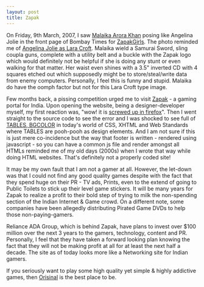 ```yaml
---
layout: post
title: Zapak
---
```


On Friday, 9th March, 2007, I saw [Malaika Arora Khan](http://www.flickr.com/photos/brajeshwar/416196928/) posing like Angelina Jolie in the front page of Bombay Times for <a href="http://www.zapakgirls.com/">ZapakGirls</a>. The photo reminded me of <a href="http://www.comicbookhotties.com/models/angelina-jolie-pic.asp">Angelina Jolie as Lara Croft</a>. Malaika wield a Samurai Sword, sling coupla guns, complete with a utility belt and a buckle with the Zapak logo which would definitely not be helpful if she is doing any stunt or even walking for that matter. Her waist even shines with a 3.5" inverted CD with 4 squares etched out which supposedly might be to store/steal/write data from enemy computers. Personally, I feel this is funny and stupid. Malaika do have the oomph factor but not for this Lara Croft type image.

Few months back, a pissing competition urged me to visit <a href="http://zapak.com/">Zapak</a> - a gaming portal for India. Upon opening the website, being a designer-developer myself, my first reaction was, "wow! it is <a href="http://www.flickr.com/photos/brajeshwar/416248743/">screwed up in firefox</a>". Then I went straight to the source code to see the error and I was shocked to see full of <a href="http://www.flickr.com/photos/brajeshwar/416249848/">TABLES, BGCOLOR</a> in today's world of CSS, XHTML and Web Standards where TABLES are pooh-pooh as design elements. And I am not sure if this is just mere co-incidence but the way that footer is written - rendered using javascript - so you can have a common js file and render amongst all HTMLs reminded me of my old days (2000s) when I wrote that way while doing HTML websites. That's definitely not a properly coded site!

It may be my own fault that I am not a gamer at all. However, the let-down was that I could not find any good quality games despite with the fact that they spend huge on their PR - TV ads, Prints, even to the extend of going to Public Toilets to stick up their level game stickers. It will be many years for Zapak to realize a profit to their bold step of trying to milk the non-spending section of the Indian Internet & Game crowd. On a different note, some companies have been allegedly distributing Pirated Game DVDs to help those non-paying-gamers.

Reliance ADA Group, which is behind Zapak, have plans to invest over $100 million over the next 3 years to the gamers, technology, content and PR. Personally, I feel that they have taken a forward looking plan knowing the fact that they will not be making profit at all for at least the next half a decade. The site as of today looks more like a Networking site for Indian gamers.

If you seriously want to play some high quality yet simple & highly addictive games, then <a href="http://www.ferryhalim.com/orisinal/">Orisinal</a> is the best place to be.
